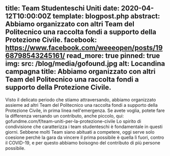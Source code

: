 title: Team Studenteschi Uniti
date: 2020-04-12T10:00:00Z
template: blogpost.php
abstract: Abbiamo organizzato con altri Team del Politecnico una raccolta fondi a supporto della Protezione Civile.
facebook: https://www.facebook.com/weeeopen/posts/1968798543245161/
read_more: true
pinned: true
img:
src: /blog/media/gofound.jpg
    alt: Locandina campagna
    title: Abbiamo organizzato con altri Team del Politecnico una raccolta fondi a supporto della Protezione Civile.
---
Visto il delicato periodo che stiamo attraversando, abbiamo organizzato assieme ad altri Team del Politecnico una raccolta fondi a supporto della Protezione Civile, in prima linea nell'emergenza. Se avete voglia, potete fare la differenza versando un contributo, anche piccolo, qui:
gofundme.com/f/team-uniti-per-la-protezione-civile
Lo spirito di condivisione che caratterizza i team studenteschi è fondamentale in questi giorni. Sebbene molti Team siano abituati a competere, oggi serve solo coesione perchè la gara da vincere il prima possibile è quella lì fuori, contro il COVID-19, e per questo abbiamo boisogno del contributo di più persone possibile.
